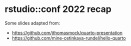# rstudio::conf 2022 recap

Some slides adapted from: 

- https://github.com/jthomasmock/quarto-presentation
- https://github.com/mine-cetinkaya-rundel/hello-quarto